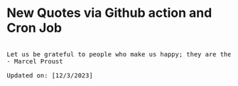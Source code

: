 # New Quotes via Github action and Cron Job

<pre>
<!-- #quote -->
Let us be grateful to people who make us happy; they are the charming gardeners who make our souls blossom.
- Marcel Proust

Updated on: [12/3/2023]
<!-- #quoteEnd -->
</pre>
